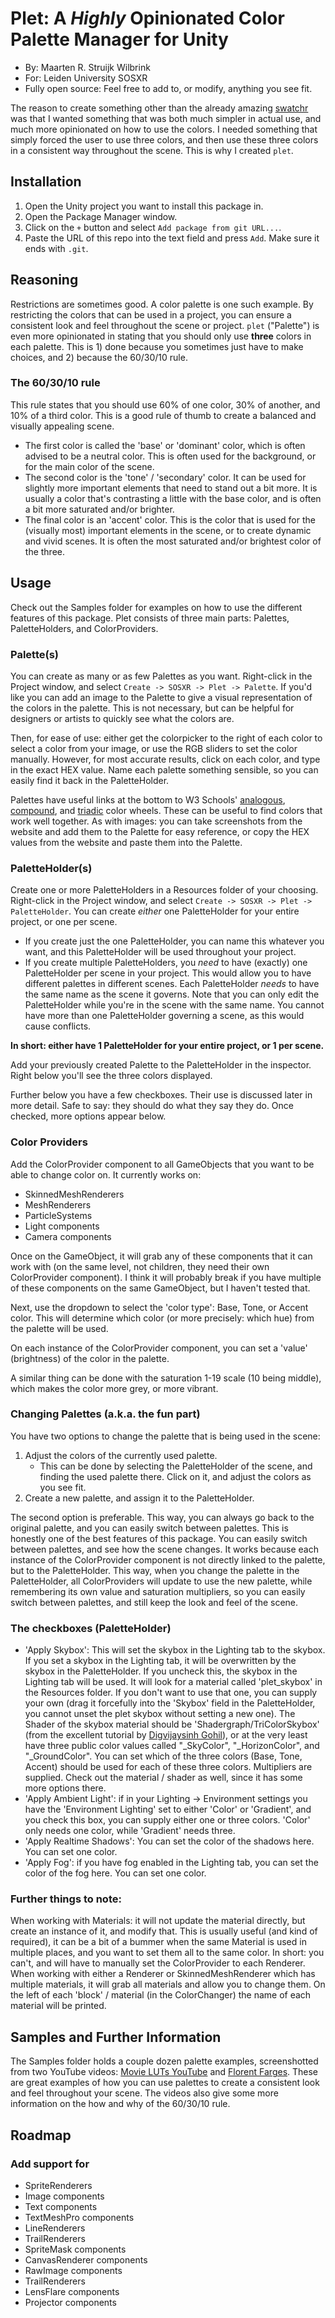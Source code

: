 # Plet: A _Highly_ Opinionated Color Palette Manager for Unity

- By: Maarten R. Struijk Wilbrink
- For: Leiden University SOSXR
- Fully open source: Feel free to add to, or modify, anything you see fit.

The reason to create something other than the already amazing [swatchr](https://github.com/jknightdoeswork/swatchr) was that I wanted something that was both much simpler in actual use, and much more opinionated on how to use the colors. 
I needed something that simply forced the user to use three colors, and then use these three colors in a consistent way throughout the scene. This is why I created `plet`.

## Installation
1. Open the Unity project you want to install this package in.
2. Open the Package Manager window.
3. Click on the `+` button and select `Add package from git URL...`.
4. Paste the URL of this repo into the text field and press `Add`. Make sure it ends with `.git`.

## Reasoning
Restrictions are sometimes good. A color palette is one such example. By restricting the colors that can be used in a project, you can ensure a consistent look and feel throughout the scene or project. 
`plet` ("Palette") is even more opinionated in stating that you should only use __three__ colors in each palette. This is 1) done because you sometimes just have to make choices, and 2) because the 60/30/10 rule.

### The 60/30/10 rule
This rule states that you should use 60% of one color, 30% of another, and 10% of a third color. This is a good rule of thumb to create a balanced and visually appealing scene.
- The first color is called the 'base' or 'dominant' color, which is often advised to be a neutral color. This is often used for the background, or for the main color of the scene.
- The second color is the 'tone' / 'secondary' color. It can be used for slightly more important elements that need to stand out a bit more. It is usually a color that's contrasting a little with the base color, and is often a bit more saturated and/or brighter.
- The final color is an 'accent' color. This is the color that is used for the (visually most) important elements in the scene, or to create dynamic and vivid scenes. It is often the most saturated and/or brightest color of the three.

## Usage
Check out the Samples folder for examples on how to use the different features of this package.
Plet consists of three main parts: Palettes, PaletteHolders, and ColorProviders.

### Palette(s)
You can create as many or as few Palettes as you want. Right-click in the Project window, and select `Create -> SOSXR -> Plet -> Palette`. 
If you'd like you can add an image to the Palette to give a visual representation of the colors in the palette. This is not necessary, but can be helpful for designers or artists to quickly see what the colors are.

Then, for ease of use: either get the colorpicker to the right of each color to select a color from your image, or use the RGB sliders to set the color manually. However, for most accurate results, click on each color, and type in the exact HEX value.
Name each palette something sensible, so you can easily find it back in the PaletteHolder.

Palettes have useful links at the bottom to W3 Schools' [analogous](https://www.w3schools.com/colors/colors_analogous.asp), [compound](https://www.w3schools.com/colors/colors_compound.asp), and [triadic](https://www.w3schools.com/colors/colors_triadic.asp) color wheels. These can be useful to find colors that work well together.
As with images: you can take screenshots from the website and add them to the Palette for easy reference, or copy the HEX values from the website and paste them into the Palette.

### PaletteHolder(s)
Create one or more PaletteHolders in a Resources folder of your choosing. Right-click in the Project window, and select `Create -> SOSXR -> Plet -> PaletteHolder`.
You can create _either_ one PaletteHolder for your entire project, or one per scene.
- If you create just the one PaletteHolder, you can name this whatever you want, and this PaletteHolder will be used throughout your project.
- If you create multiple PaletteHolders, you _need_ to have (exactly) one PaletteHolder per scene in your project. This would allow you to have different palettes in different scenes. Each PaletteHolder _needs_ to have the same name as the scene it governs.
Note that you can only edit the PaletteHolder while you're in the scene with the same name.
You cannot have more than one PaletteHolder governing a scene, as this would cause conflicts. 

__In short: either have 1 PaletteHolder for your entire project, or 1 per scene.__

Add your previously created Palette to the PaletteHolder in the inspector.
Right below you'll see the three colors displayed.

Further below you have a few checkboxes. Their use is discussed later in more detail. Safe to say: they should do what they say they do. Once checked, more options appear below.

### Color Providers
Add the ColorProvider component to all GameObjects that you want to be able to change color on. It currently works on:
- SkinnedMeshRenderers
- MeshRenderers
- ParticleSystems
- Light components
- Camera components

Once on the GameObject, it will grab any of these components that it can work with (on the same level, not children, they need their own ColorProvider component). I think it will probably break if you have multiple of these components on the same GameObject, but I haven't tested that.

Next, use the dropdown to select the 'color type': Base, Tone, or Accent color. This will determine which color (or more precisely: which hue) from the palette will be used.

On each instance of the ColorProvider component, you can set a 'value' (brightness) of the color in the palette.

A similar thing can be done with the saturation 1-19 scale (10 being middle), which makes the color more grey, or more vibrant. 



### Changing Palettes (a.k.a. the fun part)
You have two options to change the palette that is being used in the scene:
1. Adjust the colors of the currently used palette. 
   - This can be done by selecting the PaletteHolder of the scene, and finding the used palette there. Click on it, and adjust the colors as you see fit.
2. Create a new palette, and assign it to the PaletteHolder.

The second option is preferable. This way, you can always go back to the original palette, and you can easily switch between palettes.
This is honestly one of the best features of this package. You can easily switch between palettes, and see how the scene changes. It works because each instance of the ColorProvider component is not directly linked to the palette, but to the PaletteHolder. 
This way, when you change the palette in the PaletteHolder, all ColorProviders will update to use the new palette, while remembering its own value and saturation multipliers, so you can easily switch between palettes, and still keep the look and feel of the scene.


### The checkboxes (PaletteHolder)
- 'Apply Skybox': This will set the skybox in the Lighting tab to the skybox. If you set a skybox in the Lighting tab, it will be overwritten by the skybox in the PaletteHolder. If you uncheck this, the skybox in the Lighting tab will be used. It will look for a material called 'plet_skybox' in the Resources folder. If you don't want to use that one, you can supply your own (drag it forcefully into the 'Skybox' field in the PaletteHolder, you cannot unset the plet skybox without setting a new one). The Shader of the skybox material should be 'Shadergraph/TriColorSkybox' (from the excellent tutorial by [Digvijaysinh Gohil](https://www.youtube.com/watch?v=ZENOA_YFve0)), or at the very least have three public color values called "_SkyColor", "_HorizonColor", and "_GroundColor". You can set which of the three colors (Base, Tone, Accent) should be used for each of these three colors. Multipliers are supplied. Check out the material / shader as well, since it has some more options there.
- 'Apply Ambient Light': if in your Lighting -> Environment settings you have the 'Environment Lighting' set to either 'Color' or 'Gradient', and you check this box, you can supply either one or three colors. 'Color' only needs one color, while 'Gradient' needs three. 
- 'Apply Realtime Shadows': You can set the color of the shadows here. You can set one color.
- 'Apply Fog': if you have fog enabled in the Lighting tab, you can set the color of the fog here. You can set one color.

### Further things to note:
When working with Materials: it will not update the material directly, but create an instance of it, and modify that. This is usually useful (and kind of required), it can be a bit of a bummer when the same Material is used in multiple places, and you want to set them all to the same color. In short: you can't, and will have to manually set the ColorProvider to each Renderer.
When working with either a Renderer or SkinnedMeshRenderer which has multiple materials, it will grab all materials and allow you to change them. On the left of each 'block' / material (in the ColorChanger) the name of each material will be printed.

## Samples and Further Information
The Samples folder holds a couple dozen palette examples, screenshotted from two YouTube videos: [Movie LUTs YouTube](https://www.youtube.com/watch?v=RdAEf6A7WwQ) and [Florent Farges](https://www.youtube.com/watch?v=p0rVUhXnmpY). These are great examples of how you can use palettes to create a consistent look and feel throughout your scene. The videos also give some more information on the how and why of the 60/30/10 rule.

## Roadmap
### Add support for
- SpriteRenderers 
- Image components
- Text components
- TextMeshPro components
- LineRenderers
- TrailRenderers
- SpriteMask components
- CanvasRenderer components
- RawImage components
- TrailRenderers
- LensFlare components
- Projector components
